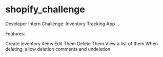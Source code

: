 # shopify_challenge
Developer Intern Challenge: Inventory Tracking App

Features:

Create inventory items
Edit Them
Delete Them
View a list of them
When deleting, allow deletion comments and undeletion
